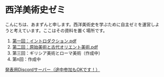 # 西洋美術史ゼミ

こんにちは、あまずんと申します。西洋美術史を学ぶために自主ゼミを運営しようと考えています。ここはその資料を置く場所です。<br>

1. [第一回：イントロダクション.pdf](https://github.com/amazuun/Art_of_Europe/files/7860018/default.pdf)
2. [第二回：原始美術と古代オリエント美術.pdf](https://github.com/amazuun/Art_of_Europe/files/7809513/default.pdf)
3. 第三回：ギリシア美術とローマ美術（作成中）
4. 第n回：作成中

[発表用Discordサーバー（途中参加もOKです！）](https://discord.gg/YtEBb8YUps)
